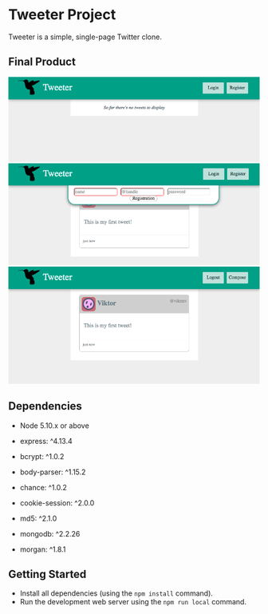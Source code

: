 # Tweeter Project

Tweeter is a simple, single-page Twitter clone.

## Final Product

!["Initial state"](/docs/no-tweet-notlogged.png)
!["registration"](/docs/registration.png)
!["general view"](/docs/generalview.png)


## Dependencies

- Node 5.10.x or above
- express: ^4.13.4

- bcrypt: ^1.0.2
- body-parser: ^1.15.2
- chance: ^1.0.2
- cookie-session: ^2.0.0
- md5: ^2.1.0
- mongodb: ^2.2.26
- morgan: ^1.8.1


## Getting Started

- Install all dependencies (using the `npm install` command).
- Run the development web server using the `npm run local` command.
